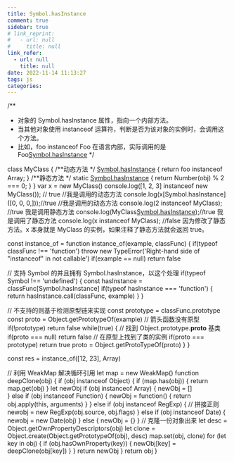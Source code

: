 ```yaml
---
title: Symbol.hasInstance
comment: true
sidebar: true
# link_reprint:
#   - url: null
#     title: null
link_refer:
  - url: null
    title: null
date: 2022-11-14 11:13:27
tags: js
categories:
---
```


/\*\*

- 对象的 Symbol.hasInstance 属性，指向一个内部方法。
- 当其他对象使用 instanceof 运算符，判断是否为该对象的实例时，会调用这个方法。
- 比如，foo instanceof Foo 在语言内部，实际调用的是 Foo[Symbol.hasInstance](foo)
  \*/

<!--more-->

class MyClass {
/**动态方法 \*/
[Symbol.hasInstance](foo) {
return foo instanceof Array;
}
/**静态方法 \*/
static [Symbol.hasInstance](obj) {
return Number(obj) % 2 === 0;
}
}
var x = new MyClass()
console.log([1, 2, 3] instanceof new MyClass()); // true //我是调用的动态方法
console.log(x[Symbol.hasInstance]([0, 0, 0,]));//true //我是调用的动态方法
console.log(2 instanceof MyClass); //true 我是调用静态方法
console.log(MyClass[Symbol.hasInstance](2));//true 我是调用了静态方法
console.log(x instanceof MyClass); //false 因为修改了静态方法。x 本身就是 MyClass 的实例，如果注释了静态方法就会返回 true。

const instance_of = function instance_of(example, classFunc) {
if(typeof classFunc !== 'function') throw new TypeError('Right-hand side of "instanceof" in not callable')
if(example == null) return false

// 支持 Symbol 的并且拥有 Symbol.hasInstance，以这个处理
if(typeof Symbol !== 'undefined') {
const hasInstance = classFunc[Symbol.hasInstance]
if(typeof hasInstance === 'function') {
return hasInstance.call(classFunc, example)
}
}

// 不支持的则基于检测原型链来实现
const prototype = classFunc.prototype
const proto = Object.getPrototypeOf(example)
// 箭头函数没有原型
if(!prototype) return false
while(true) {
// 找到 Object.prototype.**proto** 基类
if(proto === null) return false
// 在原型上找到了类的实例
if(proto === prototype) return true
proto = Object.getProtoTypeOf(proto)
}
}

const res = instance_of([12, 23], Array)

// 利用 WeakMap 解决循环引用
let map = new WeakMap()
function deepClone(obj) {
if (obj instanceof Object) {
if (map.has(obj)) {
return map.get(obj)
}
let newObj
if (obj instanceof Array) {
newObj = []  
 } else if (obj instanceof Function) {
newObj = function() {
return obj.apply(this, arguments)
}
} else if (obj instanceof RegExp) {
// 拼接正则
newobj = new RegExp(obj.source, obj.flags)
} else if (obj instanceof Date) {
newobj = new Date(obj)
} else {
newObj = {}
}
// 克隆一份对象出来
let desc = Object.getOwnPropertyDescriptors(obj)
let clone = Object.create(Object.getPrototypeOf(obj), desc)
map.set(obj, clone)
for (let key in obj) {
if (obj.hasOwnProperty(key)) {
newObj[key] = deepClone(obj[key])
}
}
return newObj
}
return obj
}
